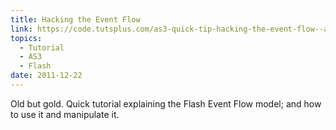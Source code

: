 ```yaml
---
title: Hacking the Event Flow
link: https://code.tutsplus.com/as3-quick-tip-hacking-the-event-flow--active-10482t
topics:
  - Tutorial
  - AS3
  - Flash
date: 2011-12-22
---
```

Old but gold. Quick tutorial explaining the Flash Event Flow model; and how to use it and manipulate it.
